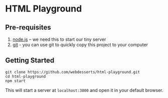 # HTML Playground

## Pre-requisites

1. [node.js](http://nodejs.org/download/) – we need this to start our tiny server
2. [git](https://git-scm.com/downloads) - you can use git to quickly copy this project to your computer

## Getting Started

```
git clone https://github.com/webdesserts/html-playground.git
cd html-playground
npm start
```

This will start a server at `localhost:3000` and open it in your
default browser.

